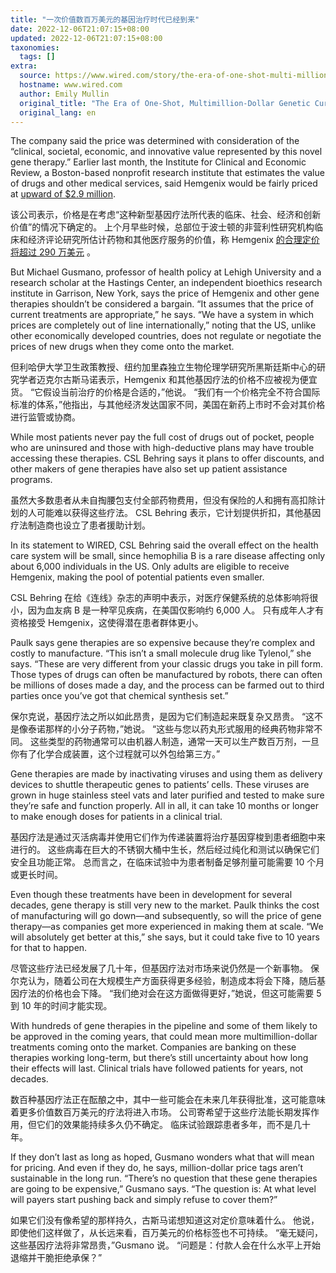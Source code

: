 ```yaml
---
title: "一次价值数百万美元的基因治疗时代已经到来"
date: 2022-12-06T21:07:15+08:00
updated: 2022-12-06T21:07:15+08:00
taxonomies:
  tags: []
extra:
  source: https://www.wired.com/story/the-era-of-one-shot-multi-million-dollar-genetic-cures-is-here/
  hostname: www.wired.com
  author: Emily Mullin
  original_title: "The Era of One-Shot, Multimillion-Dollar Genetic Cures Is Here"
  original_lang: en
---
```


The company said the price was determined with consideration of the “clinical, societal, economic, and innovative value represented by this novel gene therapy.” Earlier last month, the Institute for Clinical and Economic Review, a Boston-based nonprofit research institute that estimates the value of drugs and other medical services, said Hemgenix would be fairly priced at [upward of $2.9 million](https://icer.org/news-insights/press-releases/icer-publishes-evidence-report-on-gene-therapies-for-hemophilia-a-and-b/).

该公司表示，价格是在考虑“这种新型基因疗法所代表的临床、社会、经济和创新价值”的情况下确定的。 上个月早些时候，总部位于波士顿的非营利性研究机构临床和经济评论研究所估计药物和其他医疗服务的价值，称 Hemgenix [的合理定价将超过 290 万美元](https://icer.org/news-insights/press-releases/icer-publishes-evidence-report-on-gene-therapies-for-hemophilia-a-and-b/) 。

But Michael Gusmano, professor of health policy at Lehigh University and a research scholar at the Hastings Center, an independent bioethics research institute in Garrison, New York, says the price of Hemgenix and other gene therapies shouldn’t be considered a bargain. “It assumes that the price of current treatments are appropriate,” he says. “We have a system in which prices are completely out of line internationally,” noting that the US, unlike other economically developed countries, does not regulate or negotiate the prices of new drugs when they come onto the market.

但利哈伊大学卫生政策教授、纽约加里森独立生物伦理学研究所黑斯廷斯中心的研究学者迈克尔古斯马诺表示，Hemgenix 和其他基因疗法的价格不应被视为便宜货。 “它假设当前治疗的价格是合适的，”他说。 “我们有一个价格完全不符合国际标准的体系，”他指出，与其他经济发达国家不同，美国在新药上市时不会对其价格进行监管或协商。

While most patients never pay the full cost of drugs out of pocket, people who are uninsured and those with high-deductive plans may have trouble accessing these therapies. CSL Behring says it plans to offer discounts, and other makers of gene therapies have also set up patient assistance programs.  

虽然大多数患者从未自掏腰包支付全部药物费用，但没有保险的人和拥有高扣除计划的人可能难以获得这些疗法。 CSL Behring 表示，它计划提供折扣，其他基因疗法制造商也设立了患者援助计划。

In its statement to WIRED, CSL Behring said the overall effect on the health care system will be small, since hemophilia B is a rare disease affecting only about 6,000 individuals in the US. Only adults are eligible to receive Hemgenix, making the pool of potential patients even smaller. 

CSL Behring 在给《连线》杂志的声明中表示，对医疗保健系统的总体影响将很小，因为血友病 B 是一种罕见疾病，在美国仅影响约 6,000 人。 只有成年人才有资格接受 Hemgenix，这使得潜在患者群体更小。

Paulk says gene therapies are so expensive because they’re complex and costly to manufacture. “This isn’t a small molecule drug like Tylenol,” she says. “These are very different from your classic drugs you take in pill form. Those types of drugs can often be manufactured by robots, there can often be millions of doses made a day, and the process can be farmed out to third parties once you’ve got that chemical synthesis set.”

保尔克说，基因疗法之所以如此昂贵，是因为它们制造起来既复杂又昂贵。 “这不是像泰诺那样的小分子药物，”她说。 “这些与您以药丸形式服用的经典药物非常不同。 这些类型的药物通常可以由机器人制造，通常一天可以生产数百万剂，一旦你有了化学合成装置，这个过程就可以外包给第三方。”

Gene therapies are made by inactivating viruses and using them as delivery devices to shuttle therapeutic genes to patients’ cells. These viruses are grown in huge stainless steel vats and later purified and tested to make sure they’re safe and function properly. All in all, it can take 10 months or longer to make enough doses for patients in a clinical trial. 

基因疗法是通过灭活病毒并使用它们作为传递装置将治疗基因穿梭到患者细胞中来进行的。 这些病毒在巨大的不锈钢大桶中生长，然后经过纯化和测试以确保它们安全且功能正常。 总而言之，在临床试验中为患者制备足够剂量可能需要 10 个月或更长时间。

Even though these treatments have been in development for several decades, gene therapy is still very new to the market. Paulk thinks the cost of manufacturing will go down—and subsequently, so will the price of gene therapy—as companies get more experienced in making them at scale. “We will absolutely get better at this,” she says, but it could take five to 10 years for that to happen. 

尽管这些疗法已经发展了几十年，但基因疗法对市场来说仍然是一个新事物。 保尔克认为，随着公司在大规模生产方面获得更多经验，制造成本将会下降，随后基因疗法的价格也会下降。 “我们绝对会在这方面做得更好，”她说，但这可能需要 5 到 10 年的时间才能实现。

With hundreds of gene therapies in the pipeline and some of them likely to be approved in the coming years, that could mean more multimillion-dollar treatments coming onto the market. Companies are banking on these therapies working long-term, but there’s still uncertainty about how long their effects will last. Clinical trials have followed patients for years, not decades.

数百种基因疗法正在酝酿之中，其中一些可能会在未来几年获得批准，这可能意味着更多价值数百万美元的疗法将进入市场。 公司寄希望于这些疗法能长期发挥作用，但它们的效果能持续多久仍不确定。 临床试验跟踪患者多年，而不是几十年。

If they don’t last as long as hoped, Gusmano wonders what that will mean for pricing. And even if they do, he says, million-dollar price tags aren’t sustainable in the long run. “There’s no question that these gene therapies are going to be expensive,” Gusmano says. “The question is: At what level will payers start pushing back and simply refuse to cover them?”

如果它们没有像希望的那样持久，古斯马诺想知道这对定价意味着什么。 他说，即使他们这样做了，从长远来看，百万美元的价格标签也不可持续。 “毫无疑问，这些基因疗法将非常昂贵，”Gusmano 说。 “问题是：付款人会在什么水平上开始退缩并干脆拒绝承保？”
